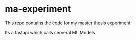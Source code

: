 # ma-experiment
This repo contains the code for my master thesis experiment

Its a fastapi which calls serveral ML Models

